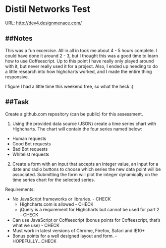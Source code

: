# Distil Networks Test

URL: http://dev4.designmenace.com/

##Notes
---
This was a fun excercise.  All in all in took me about 4 - 5 hours complete.  I could have done it around 2 - 3, but I thought this was a good time to learn how to use Coffeescript.  Up to this point I have really only played around with it, but never really used it for a project.  Also, I ended up needing to do a little research into how highcharts worked, and I made the entire thing responsive.

I figure I had a little time this weekend free, so what the heck :)

##Task
---
Create a github.com repository (can be public) for this assessment.

1. Using the provided data source (JSON) create a time series chart with Highcharts. The chart will contain the four series named below:
  * Human requests
  * Good Bot requests
  * Bad Bot requests
  * Whitelist requests

2. Create a form with an input that accepts an integer value, an input for a date and radio buttons to choose which series the new data point will be associated. Submitting the form will plot the integer dynamically on the time series chart for the selected series.

Requirements:
* No JavaScript frameworks or libraries. - CHECK
  * Highcharts.com is allowed - CHECK
  * jQuery is a requirement for Highcharts but cannot be used for part 2 - CHECK
* Can use JavaScript or Coffeescript (bonus points for Coffeescript, that’s what we use) - CHECK
* Must work in latest versions of Chrome, Firefox, Safari and IE10+
* Bonus points for a well designed layout and form. - HOPEFULLY...CHECK